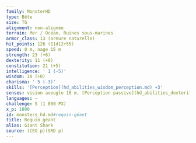 ```yaml
---
family: MonsterHD
type: Bête
size: TG
alignment: non-alignée
terrain: Mer / Océan, Ruines sous-marines
armor_class: 13 (armure naturelle)
hit_points: 126 (11d12+55)
speed: 0 m, nage 15 m
strength: 23 (+6)
dexterity: 11 (+0)
constitution: 21 (+5)
intelligence: ' 1 (-5)'
wisdom: 10 (+0)
charisma: ' 5 (-3)'
skills: '[Perception](hd_abilities_wisdom_perception.md) +3'
senses: vision aveugle 18 m, [Perception passive](hd_abilities_dexterity_perception_passive.md) 13
languages: —
challenge: 5 (1 800 PX)
x_p: 1800
id: monsters_hd.md#requin-géant
title: Requin géant
alias: Giant Shark
source: (CEO p)(SRD p)
---
```


